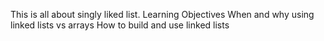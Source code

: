 This is all about singly liked list.
Learning Objectives
When and why using linked lists vs arrays
How to build and use linked lists
